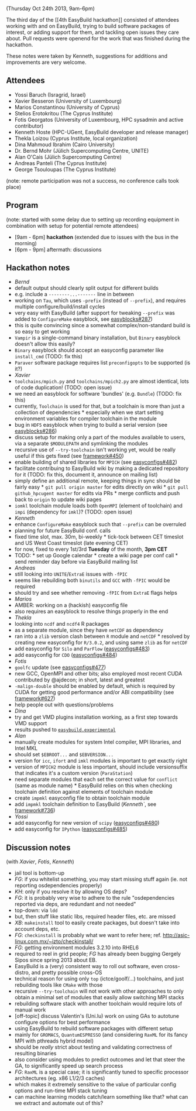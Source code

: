 (Thursday Oct 24th 2013, 9am-6pm)

The third day of the [[4th EasyBuild hackathon]] consisted of attendees working with and on EasyBuild,
trying to build software packages of interest, or adding support for them, and tackling open issues they care about.
Pull requests were openend for the work that was finished during the hackathon.

These notes were taken by Kenneth, suggestions for additions and improvements are very welcome.

## Attendees

 * Yossi Baruch (Isragrid, Israel)
 * Xavier Besseron (University of Luxembourg)
 * Marios Constantinou (University of Cyprus)
 * Stelios Erotokritou (The Cyprus Institute)
 * Fotis Georgatos (University of Luxembourg, HPC sysadmin and active contributor)
 * Kenneth Hoste (HPC-UGent, EasyBuild developer and release manager)
 * Thekla Loizou (Cyprus Institute, local organization)
 * Dina Mahmoud Ibrahim (Cairo University)
 * Dr. Bernd Mohr (Jülich Supercomputing Centre, UNITE)
 * Alan O'Cais (Jülich Supercomputing Centre)
 * Andreas Panteli (The Cyprus Institute)
 * George Tsouloupas (The Cyprus Institute)

(note: remote participation was not a success, no conference calls took place)

## Program

(note: started with some delay due to setting up recording equipment in combination with setup for potential remote attendees)

 * [9am - 6pm] **hackathon** (extended due to issues with the bus in the morning)
 * [6pm - 9pm] aftermath: discussions

## Hackathon notes

 * _Bernd_
  * default output should clearly split output for different builds
   * e.g. include a `--------...-------` line in between
  * working on `Tau`, which uses `-prefix` (instead of `--prefix`), and requires multiple configure/build/install cycles
   * very easy with EasyBuild (after support for tweaking `--prefix` was added to `ConfigureMake` easyblock, see [easyblocks#287](https://github.com/hpcugent/easybuild-easyblocks/pull/287))
   * this is quite convincing since a somewhat complex/non-standard build is so easy to get working
  * `Vampir` is a single-command binary installation, but `Binary` easyblock doesn't allow this easily?
   * `Binary` easyblock should accept an easyconfig parameter like `install_cmd` (TODO: fix this)
   * `Paraver` software package requires list `preconfigopts` to be supported (is it?)
 * _Xavier_
  * `toolchains/mpich.py` and `toolchains/mpich2.py` are almost identical, lots of code duplication! (TODO: open issue)
  * we need an easyblock for software 'bundles' (e.g. `Bundle`) (TODO: fix this)
   * currently, `Toolchain` is used for that, but a toolchain is more than just a collection of dependencies
    * especially when we start setting environment variables for compiler toolchain in the module
  * bug in `HDF5` easyblock when trying to build a serial version (see [easyblocks#286](https://github.com/hpcugent/easybuild-easyblocks/pull/286))
  * discuss setup for making only a part of the modules available to users, via a separate `$MODULEPATH` and symlinking the modules
  * recursive use of `--try-toolchain` isn't working yet, would be really useful if this gets fixed (see [framework#450](https://github.com/hpcugent/easybuild-framework/issues/450))
  * enable building of shared libraries for `MPICH` (see [easyconfigs#482](https://github.com/hpcugent/easybuild-easyconfigs/pull/482))
  * facilitate contribuing to EasyBuild wiki by making a dedicated repository for it (TODO: fix this, document it, announce on mailing list)
   * simply define an additional remote, keeping things in sync should be fairly easy
    * `git pull origin master` for edits directly on wiki
    * `git pull github_hpcugent master` for edits via PRs
    * merge conflicts and push back to `origin` to update wiki pages
  * `iomkl` toolchain module loads both `OpenMPI` (element of toolchain) and `impi` (dependency for `imkl`)? (TODO: open issue)
 * _Kenneth_
  * enhance `ConfigureMake` easyblock such that `--prefix` can be overruled
  * planning for future EasyBuild conf. calls
   * fixed time slot, max. 30m, bi-weekly
    * tick-tock between CET timeslot and US West Coast timeslot (late evening CET)
   * for now, fixed to every 1st/3rd **Tuesday** of the month, **3pm CET**
   * TODO: 
    * set up Google calendar
    * create a wiki page per conf call
    * send reminder day before via EasyBuild mailing list
 * _Andreas_
  * still looking into `UNITE`/`ExtraE` issues with `-fPIC`
   * seems like rebuilding both `binutils` and `GCC` with `-fPIC` would be required
   * should try and see whether removing `-fPIC` from `ExtraE` flags helps
 * _Marios_
  * AMBER: working on a (hackish) easyconfig file
   * also requires an easyblock to resolve things properly in the end
 * _Thekla_
  * looking into `ncdf` and `ncdf4` R packages
   * as a separate module, since they have `netCDF` as dependency
   * ran into a `zlib` version clash between `R` module and `netCDF`
    * resolved by creating new easyconfig for `R/3.0.2`, and using same `zlib` as for `netCDF`
  * add easyconfig for `Silo` and `ParFlow` ([easyconfigs#483](https://github.com/hpcugent/easybuild-easyconfigs/pull/483))
  * add easyconfig for `CDO` ([easyconfigs#484](https://github.com/hpcugent/easybuild-easyconfigs/pull/484))
 * _Fotis_
  * `goolfc` update (see [easyconfigs#477](https://github.com/hpcugent/easybuild-easyconfigs/pull/477))
   * new GCC, OpenMPI and other bits; also employed most recent CUDA contributed by @ajdecon; in short, latest and greatest
   * `-malign-double` should be enabled by default, which is required by CUDA for getting good performance and/or ABI compatibility (see [framework#627](https://github.com/hpcugent/easybuild-framework/issues/627))
  * help people out with questions/problems
 * _Dina_
  * try and get VMD plugins installation working, as a first step towards VMD support
  * results pushed to [`easybuild.experimental`](https://github.com/fgeorgatos/easybuild.experimental/tree/master/users/dina)
 * _Alan_
  * manually create modules for system Intel compiler, MPI libraries, and Intel MKL
   * should set `$EBROOT...` and `$EBVERSION...`
   * version for `icc`, `ifort` and `imkl` modules is important to get exactly right
   * version of `MPICH2` module is less important, should include versionsuffix that indicates it's a custom version (`ParaStation`)
   * need separate modules that each set the correct value for `conflict` (same as module name)
    * EasyBuild relies on this when checking toolchain definition against elements of toolchain module
   * create `impmkl` easyconfig file to obtain toolchain module
   * add `impmkl` toolchain definition to EasyBuild (_Kenneth`_, see [framework#736](https://github.com/hpcugent/easybuild-framework/pull/736))
 * _Yossi_
  * add easyconfig for new version of `scipy` ([easyconfigs#480](https://github.com/hpcugent/easybuild-easyconfigs/pull/480))
  * add easyconfig for `IPython` ([easyconfigs#485](https://github.com/hpcugent/easybuild-easyconfigs/pull/485))
  

## Discussion notes

(with _Xavier_, _Fotis_, _Kenneth_)

 * jail tool is bottom-up
  * _FG_: if you whitelist something, you may start missing stuff again (ie. not reporting osdependencies properly)
   * _KH_: only if you resolve it by allowing OS deps?
   * _FG_: it is probably very wise to adhere to the rule "osdependencies reported via deps, are redundant and not needed"
  * top-down: via `ldd`
   * but, then stuff like static libs, required header files, etc. are missed
  * _XB_: `makeinstall` tool to easily create packages, but doesn't take into account deps, etc.
  * _FG_: `checkinstall` is probably what we want to refer here; ref. http://asic-linux.com.mx/~izto/checkinstall/
 * _FG_: getting environment modules 3.2.10 into RHEL6
  * required to reel in grid people; _FG_ has already been bugging Gergely Sipos since spring 2013 about EB.
  * EasyBuild is a (very) consistent way to roll out software, even cross-distro, and pretty possible cross-OS
 * technical reason for using only `top` (ictce/goolf/...) toolchains, and just rebuilding tools like `CMake` with those
  * recursive `--try-toolchain` will not work with other approaches to only obtain a minimal set of modules that easily allow switching MPI stacks
   * rebuilding software stack with another toolchain would require lots of manual work
 * [off-topic] discuss Valentin's (Uni.lu) work on using GAs to autotune configure options for best performance
  * using EasyBuild to rebuild software packages with different setup
  * mainly for `GROMACS`, `QuantumESPRESSO` (and considering `RaxML` for its fancy MPI with pthreads hybrid model)
  * should be *really* strict about testing and validating correctness of resulting binaries
  * also consider using modules to predict outcomes and let that steer the GA, to significantly speed up search process
  * _FG_: `RaxML` is a special case; it is significantly tuned to specific processor architectures (eg. x86 L1/2/3 caches)
   * which makes it extremely sensitive to the value of particular config options and run-time MPI stack tuning
   * can machine learning models catch/learn something like that? what can we extract and automate out of this?
